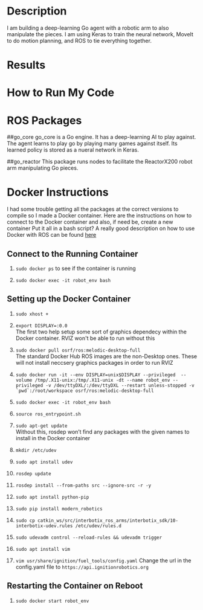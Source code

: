 # Description
I am building a deep-learning Go agent with a robotic arm to also manipulate the pieces. I am using Keras to train the neural network, MoveIt to do motion planning, and ROS to tie everything together.     

# Results 


# How to Run My Code


# ROS Packages
##go_core 
go_core is a Go engine. It has a deep-learning AI to play against. The agent learns to play go by playing many games against itself. Its learned policy is stored as a nueral network in Keras.

##go_reactor
This package runs nodes to facilitate the ReactorX200 robot arm manipulating Go pieces.

# Docker Instructions
I had some trouble getting all the packages at the correct versions to compile so I made a Docker container. Here are the instructions on how to connect to the Docker container and also, if need be, create a new container 
Put it all in a bash script?
A really good description on how to use Docker with ROS can be found [here](https://docs.freedomrobotics.ai/docs/ros-development-in-docker-on-mac-and-windows) <br />

## Connect to the Running Container  
1) ```sudo docker ps``` to see if the container is running

2) ```sudo docker exec -it robot_env bash``` <br /> 

## Setting up the Docker Container 

1) ```sudo xhost +``` <br />
2) ```export DISPLAY=:0.0``` <br />
The first two help setup some sort of graphics dependecy within the Docker container. RVIZ won't be able to run without this 
 
3) ```sudo docker pull osrf/ros:melodic-desktop-full``` <br />
The standard Docker Hub ROS images are the non-Desktop ones. These will not install neccsery graphics packages in order to run RVIZ

4) ```sudo docker run -it --env DISPLAY=unix$DISPLAY --privileged  --volume /tmp/.X11-unix:/tmp/.X11-unix -dt --name robot_env --privileged -v /dev/ttyDXL/:/dev/ttyDXL --restart unless-stopped -v `pwd`:/root/workspace osrf/ros:melodic-desktop-full``` <br />

5) ```sudo docker exec -it robot_env bash``` <br />

6) ```source ros_entrypoint.sh``` <br />

7) ```sudo apt-get update``` <br />
Without this, rosdep won’t find any packages with the given names to install in the Docker container

8) ```mkdir /etc/udev``` <br /> 

9) ```sudo apt install udev``` <br />

10) ```rosdep update``` <br /> 
 
11) ```rosdep install --from-paths src --ignore-src -r -y``` <br />

12) ```sudo apt install python-pip``` <br />

13) ```sudo pip install modern_robotics``` <br />

14) ```sudo cp catkin_ws/src/interbotix_ros_arms/interbotix_sdk/10-interbotix-udev.rules /etc/udev/rules.d``` <br />

15) ```sudo udevadm control --reload-rules && udevadm trigger``` <br />

16) ```sudo apt install vim``` <br />

17) ```vim usr/share/ignition/fuel_tools/config.yaml``` 
Change the url in the config.yaml file to ```https://api.ignitionrobotics.org```

## Restarting the Container on Reboot
1) ```sudo docker start robot_env```	
